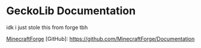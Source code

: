 GeckoLib Documentation
============================

idk i just stole this from forge tbh

[MinecraftForge](http://minecraftforge.net)
[GitHub]: https://github.com/MinecraftForge/Documentation